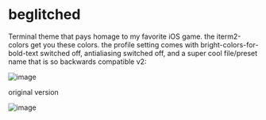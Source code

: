 # beglitched
Terminal theme that pays homage to my favorite iOS game. the iterm2-colors get you these colors. the profile setting comes with bright-colors-for-bold-text switched off, antialiasing switched off, and a super cool file/preset name that is so backwards compatible
v2:

![image](https://user-images.githubusercontent.com/947518/137068226-efcf6723-25fd-4ee5-afc2-e1f831908f85.png)


original version

![image](https://user-images.githubusercontent.com/947518/32081680-c35e6b7c-ba6b-11e7-817c-2cda9e226fca.png)
